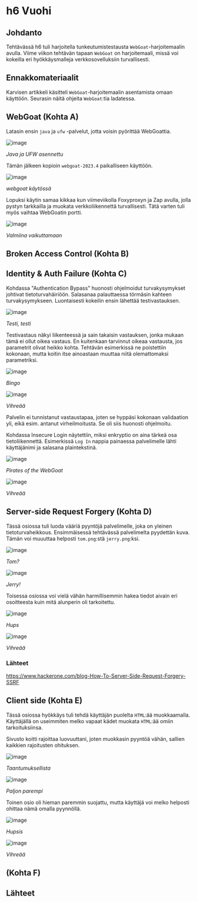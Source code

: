 
# h6 Vuohi

## Johdanto

Tehtävässä h6 tuli harjoitella tunkeutumistestausta `WebGoat`-harjoitemaalin avulla. Viime viikon tehtävän tapaan `WebGoat` on harjoitemaali, missä voi kokeilla eri hyökkäysmalleja verkkosovelluksiin turvallisesti. 

## Ennakkomateriaalit

Karvisen artikkeli käsitteli `WebGoat`-harjoitemaalin asentamista omaan käyttöön. Seurasin näitä ohjeita `WebGoat`:tia ladatessa.

## WebGoat (Kohta A)

Latasin ensin `java` ja `ufw` -palvelut, jotta voisin pyörittää WebGoattia.

![image](https://github.com/user-attachments/assets/1fda015b-a91f-40bf-a823-9ac16414bcad)

_Java ja UFW asennettu_

Tämän jälkeen kopioin `webgoat-2023.4` paikalliseen käyttöön.

![image](https://github.com/user-attachments/assets/7944c048-c8ce-4758-8eab-caea4ca1bf34)

_webgoat käytössä_

Lopuksi käytin samaa kikkaa kun viimeviikolla Foxyproxyn ja Zap avulla, jolla pystyn tarkkailla ja muokata verkkoliikennettä turvallisesti. Tätä varten tuli myös vaihtaa WebGoatin portti.

![image](https://github.com/user-attachments/assets/10ed7a59-1657-43e2-a52f-21a7f555d0c5)

_Valmiina vaikuttamaan_

## Broken Access Control (Kohta B)

## Identity & Auth Failure (Kohta C)

Kohdassa "Authentication Bypass" huonosti ohjelmoidut turvakysymykset johtivat tietoturvahäiriöön. Salasanaa palauttaessa törmäsin kahteen turvakysymykseen. Luontaisesti kokeilin ensin lähettää testivastauksen.

![image](https://github.com/user-attachments/assets/6f757fbe-576b-4b56-b80f-a8f8a0b673ea)

_Testi, testi_

Testivastaus näkyi liikenteessä ja sain takaisin vastauksen, jonka mukaan tämä ei ollut oikea vastaus. En kuitenkaan tarvinnut oikeaa vastausta, jos parametrit olivat heikko kohta. Tehtävän esimerkissä ne poistettiin kokonaan, mutta koitin itse ainoastaan muuttaa niitä olemattomaksi parametriksi.

![image](https://github.com/user-attachments/assets/875cf0f8-ae7a-4a44-91a4-9ab4ca92d425)

_Bingo_

![image](https://github.com/user-attachments/assets/c1e004ff-957d-46d7-afc5-40240766433a)

_Vihreää_

Palvelin ei tunnistanut vastaustapaa, joten se hyppäsi kokonaan validaation yli, eikä esim. antanut virheilmoitusta. Se oli siis huonosti ohjelmoitu.

Kohdassa Insecure Login näytettiin, miksi enkryptio on aina tärkeä osa tietoliikennettä. Esimerkissä `Log In` nappia painaessa palvelimelle lähti käyttäjänimi ja salasana plaintekstinä.

![image](https://github.com/user-attachments/assets/97bd3341-b594-4317-8a4b-d585f1071520)

_Pirates of the WebGoat_

![image](https://github.com/user-attachments/assets/aa56232c-ac5c-48af-8cc0-5405b319db6a)

_Vihreää_

## Server-side Request Forgery (Kohta D)

Tässä osiossa tuli luoda vääriä pyyntöjä palvelimelle, joka on yleinen tietoturvaheikkous. Ensimmäisessä tehtävässä palvelimelta pyydettän kuva. Tämän voi muuuttaa helposti `tom.png`:stä `jerry.png`:ksi.

![image](https://github.com/user-attachments/assets/d231d763-e78b-4214-8707-1a16007fa5f3)

_Tom?_

![image](https://github.com/user-attachments/assets/b2c27d27-41cf-4a84-bcfb-443b73d9e81b)

_Jerry!_

Toisessa osiossa voi vielä vähän harmillisemmin hakea tiedot aivain eri osoitteesta kuin mitä alunperin oli tarkoitettu.

![image](https://github.com/user-attachments/assets/f5689fec-fa70-4f09-af1b-89b4ebfc8c06)

_Hups_

![image](https://github.com/user-attachments/assets/ed68ebec-93fe-4e5c-a72e-88672a3feb85)

_Vihreää_

### Lähteet

https://www.hackerone.com/blog-How-To-Server-Side-Request-Forgery-SSRF

## Client side (Kohta E)

Tässä osiossa hyökkäys tuli tehdä käyttäjän puolelta `HTML`:ää muokkaamalla. Käyttäjällä on useimmiten melko vapaat kädet muokata `HTML`:ää omiin tarkoituksiinsa.

Sivusto koitti rajoittaa luovuuttani, joten muokkasin pyyntöä vähän, sallien kaikkien rajoitusten ohituksen.

![image](https://github.com/user-attachments/assets/4236a877-de41-4232-9585-246286d039b6)

_Taantumuksellista_

![image](https://github.com/user-attachments/assets/2f9b7e7f-a1a5-4eb4-b4d7-e190bb00d29e)

_Paljon parempi_

Toinen osio oli hieman paremmin suojattu, mutta käyttäjä voi melko helposti ohittaa nämä omalla pyynnöllä.

![image](https://github.com/user-attachments/assets/cc384822-f0c9-45a4-a464-b401af151919)

_Hupsis_

![image](https://github.com/user-attachments/assets/857da5a0-2e6e-422f-8b3c-1fcf547ce82a)

_Vihreää_

## (Kohta F)

## Lähteet

